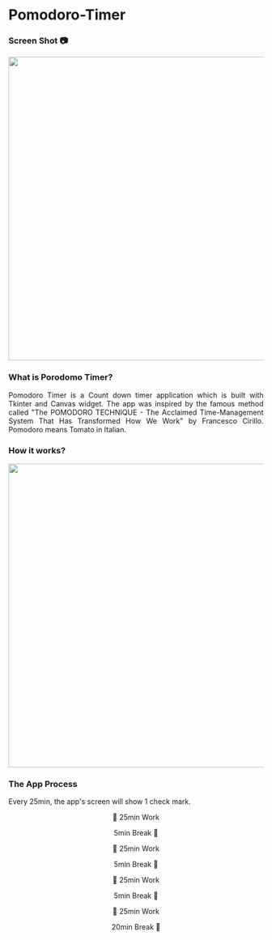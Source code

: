 <h1>Pomodoro-Timer</h1>

<h3>Screen Shot 📷</h3>
<p align="center">
  <img width="600" src="https://user-images.githubusercontent.com/78774658/144474581-f9577ff6-517d-49b3-bd1e-76c6096145e6.png"/>
</p>

<h3>What is Porodomo Timer?</h3>
<p align="justify">
  Pomodoro Timer is a Count down timer application which is built with Tkinter and Canvas widget.
  The app was inspired by the famous method called "The POMODORO TECHNIQUE - The Acclaimed Time-Management System That Has Transformed How We Work" by Francesco Cirillo.
  Pomodoro means Tomato in Italian.
</p>

<h3>How it works?</h3>
<p align="center">
  <img width="600" src="https://user-images.githubusercontent.com/78774658/144475515-7e837fbc-b7cd-48e6-bab5-2763cdceb255.png"/>
</p>

<h3>The App Process</h3>
Every 25min, the app's screen will show 1 check mark.
<p align="center">🍅  25min Work</p>
<p align="center">5min Break  🍅</p>
<p align="center">🍅  25min Work</p>
<p align="center">5min Break  🍅</p>
<p align="center">🍅  25min Work</p>
<p align="center">5min Break  🍅</p>
<p align="center">🍅  25min Work</p>
<p align="center">20min Break 🍅</p>
